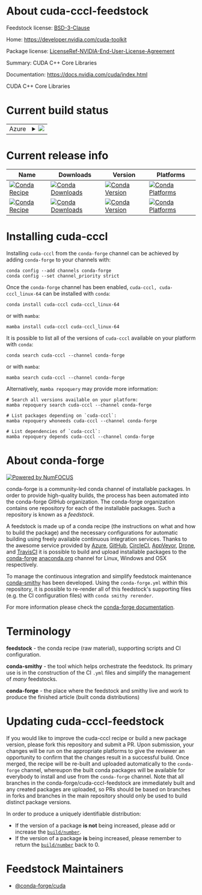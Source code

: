 About cuda-cccl-feedstock
=========================

Feedstock license: [BSD-3-Clause](https://github.com/conda-forge/cuda-cccl-feedstock/blob/main/LICENSE.txt)

Home: https://developer.nvidia.com/cuda-toolkit

Package license: [LicenseRef-NVIDIA-End-User-License-Agreement](https://docs.nvidia.com/cuda/eula/index.html)

Summary: CUDA C++ Core Libraries

Documentation: https://docs.nvidia.com/cuda/index.html

CUDA C++ Core Libraries


Current build status
====================


<table>
    
  <tr>
    <td>Azure</td>
    <td>
      <details>
        <summary>
          <a href="https://dev.azure.com/conda-forge/feedstock-builds/_build/latest?definitionId=19082&branchName=main">
            <img src="https://dev.azure.com/conda-forge/feedstock-builds/_apis/build/status/cuda-cccl-feedstock?branchName=main">
          </a>
        </summary>
        <table>
          <thead><tr><th>Variant</th><th>Status</th></tr></thead>
          <tbody><tr>
              <td>linux_64</td>
              <td>
                <a href="https://dev.azure.com/conda-forge/feedstock-builds/_build/latest?definitionId=19082&branchName=main">
                  <img src="https://dev.azure.com/conda-forge/feedstock-builds/_apis/build/status/cuda-cccl-feedstock?branchName=main&jobName=linux&configuration=linux%20linux_64_" alt="variant">
                </a>
              </td>
            </tr><tr>
              <td>linux_aarch64</td>
              <td>
                <a href="https://dev.azure.com/conda-forge/feedstock-builds/_build/latest?definitionId=19082&branchName=main">
                  <img src="https://dev.azure.com/conda-forge/feedstock-builds/_apis/build/status/cuda-cccl-feedstock?branchName=main&jobName=linux&configuration=linux%20linux_aarch64_" alt="variant">
                </a>
              </td>
            </tr><tr>
              <td>win_64</td>
              <td>
                <a href="https://dev.azure.com/conda-forge/feedstock-builds/_build/latest?definitionId=19082&branchName=main">
                  <img src="https://dev.azure.com/conda-forge/feedstock-builds/_apis/build/status/cuda-cccl-feedstock?branchName=main&jobName=win&configuration=win%20win_64_" alt="variant">
                </a>
              </td>
            </tr>
          </tbody>
        </table>
      </details>
    </td>
  </tr>
</table>

Current release info
====================

| Name | Downloads | Version | Platforms |
| --- | --- | --- | --- |
| [![Conda Recipe](https://img.shields.io/badge/recipe-cuda--cccl-green.svg)](https://anaconda.org/conda-forge/cuda-cccl) | [![Conda Downloads](https://img.shields.io/conda/dn/conda-forge/cuda-cccl.svg)](https://anaconda.org/conda-forge/cuda-cccl) | [![Conda Version](https://img.shields.io/conda/vn/conda-forge/cuda-cccl.svg)](https://anaconda.org/conda-forge/cuda-cccl) | [![Conda Platforms](https://img.shields.io/conda/pn/conda-forge/cuda-cccl.svg)](https://anaconda.org/conda-forge/cuda-cccl) |
| [![Conda Recipe](https://img.shields.io/badge/recipe-cuda--cccl_linux--64-green.svg)](https://anaconda.org/conda-forge/cuda-cccl_linux-64) | [![Conda Downloads](https://img.shields.io/conda/dn/conda-forge/cuda-cccl_linux-64.svg)](https://anaconda.org/conda-forge/cuda-cccl_linux-64) | [![Conda Version](https://img.shields.io/conda/vn/conda-forge/cuda-cccl_linux-64.svg)](https://anaconda.org/conda-forge/cuda-cccl_linux-64) | [![Conda Platforms](https://img.shields.io/conda/pn/conda-forge/cuda-cccl_linux-64.svg)](https://anaconda.org/conda-forge/cuda-cccl_linux-64) |

Installing cuda-cccl
====================

Installing `cuda-cccl` from the `conda-forge` channel can be achieved by adding `conda-forge` to your channels with:

```
conda config --add channels conda-forge
conda config --set channel_priority strict
```

Once the `conda-forge` channel has been enabled, `cuda-cccl, cuda-cccl_linux-64` can be installed with `conda`:

```
conda install cuda-cccl cuda-cccl_linux-64
```

or with `mamba`:

```
mamba install cuda-cccl cuda-cccl_linux-64
```

It is possible to list all of the versions of `cuda-cccl` available on your platform with `conda`:

```
conda search cuda-cccl --channel conda-forge
```

or with `mamba`:

```
mamba search cuda-cccl --channel conda-forge
```

Alternatively, `mamba repoquery` may provide more information:

```
# Search all versions available on your platform:
mamba repoquery search cuda-cccl --channel conda-forge

# List packages depending on `cuda-cccl`:
mamba repoquery whoneeds cuda-cccl --channel conda-forge

# List dependencies of `cuda-cccl`:
mamba repoquery depends cuda-cccl --channel conda-forge
```


About conda-forge
=================

[![Powered by
NumFOCUS](https://img.shields.io/badge/powered%20by-NumFOCUS-orange.svg?style=flat&colorA=E1523D&colorB=007D8A)](https://numfocus.org)

conda-forge is a community-led conda channel of installable packages.
In order to provide high-quality builds, the process has been automated into the
conda-forge GitHub organization. The conda-forge organization contains one repository
for each of the installable packages. Such a repository is known as a *feedstock*.

A feedstock is made up of a conda recipe (the instructions on what and how to build
the package) and the necessary configurations for automatic building using freely
available continuous integration services. Thanks to the awesome service provided by
[Azure](https://azure.microsoft.com/en-us/services/devops/), [GitHub](https://github.com/),
[CircleCI](https://circleci.com/), [AppVeyor](https://www.appveyor.com/),
[Drone](https://cloud.drone.io/welcome), and [TravisCI](https://travis-ci.com/)
it is possible to build and upload installable packages to the
[conda-forge](https://anaconda.org/conda-forge) [anaconda.org](https://anaconda.org/)
channel for Linux, Windows and OSX respectively.

To manage the continuous integration and simplify feedstock maintenance
[conda-smithy](https://github.com/conda-forge/conda-smithy) has been developed.
Using the ``conda-forge.yml`` within this repository, it is possible to re-render all of
this feedstock's supporting files (e.g. the CI configuration files) with ``conda smithy rerender``.

For more information please check the [conda-forge documentation](https://conda-forge.org/docs/).

Terminology
===========

**feedstock** - the conda recipe (raw material), supporting scripts and CI configuration.

**conda-smithy** - the tool which helps orchestrate the feedstock.
                   Its primary use is in the construction of the CI ``.yml`` files
                   and simplify the management of *many* feedstocks.

**conda-forge** - the place where the feedstock and smithy live and work to
                  produce the finished article (built conda distributions)


Updating cuda-cccl-feedstock
============================

If you would like to improve the cuda-cccl recipe or build a new
package version, please fork this repository and submit a PR. Upon submission,
your changes will be run on the appropriate platforms to give the reviewer an
opportunity to confirm that the changes result in a successful build. Once
merged, the recipe will be re-built and uploaded automatically to the
`conda-forge` channel, whereupon the built conda packages will be available for
everybody to install and use from the `conda-forge` channel.
Note that all branches in the conda-forge/cuda-cccl-feedstock are
immediately built and any created packages are uploaded, so PRs should be based
on branches in forks and branches in the main repository should only be used to
build distinct package versions.

In order to produce a uniquely identifiable distribution:
 * If the version of a package **is not** being increased, please add or increase
   the [``build/number``](https://docs.conda.io/projects/conda-build/en/latest/resources/define-metadata.html#build-number-and-string).
 * If the version of a package **is** being increased, please remember to return
   the [``build/number``](https://docs.conda.io/projects/conda-build/en/latest/resources/define-metadata.html#build-number-and-string)
   back to 0.

Feedstock Maintainers
=====================

* [@conda-forge/cuda](https://github.com/conda-forge/cuda/)

